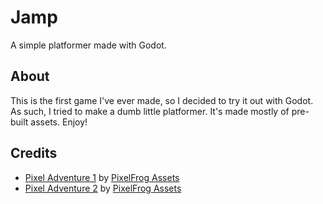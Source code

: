 # Jamp
A simple platformer made with Godot.

## About
This is the first game I've ever made, so I decided to try it out with Godot.  As such, I tried to make a dumb little platformer.  It's made mostly of pre-built assets.  Enjoy!

## Credits
- [Pixel Adventure 1](https://pixelfrog-assets.itch.io/pixel-adventure-1) by [PixelFrog Assets](https://pixelfrog-assets.itch.io/)
- [Pixel Adventure 2](https://pixelfrog-assets.itch.io/pixel-adventure-2) by [PixelFrog Assets](https://pixelfrog-assets.itch.io/)